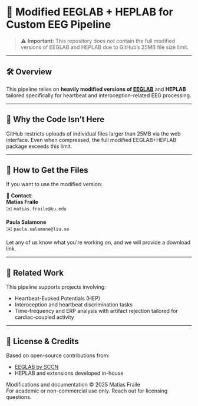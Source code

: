 # 🧠 Modified EEGLAB + HEPLAB for Custom EEG Pipeline

> ⚠️ **Important:** This repository does *not* contain the full modified versions of EEGLAB and HEPLAB due to GitHub’s 25MB file size limit.

---

## 🛠️ Overview

This pipeline relies on **heavily modified versions of [EEGLAB](https://sccn.ucsd.edu/eeglab/index.php)** and **HEPLAB** tailored specifically for heartbeat and interoception-related EEG processing.

---

## 🚫 Why the Code Isn’t Here

GitHub restricts uploads of individual files larger than 25MB via the web interface. 
Even when compressed, the full modified EEGLAB+HEPLAB package exceeds this limit.

---

## 📩 How to Get the Files

If you want to use the modified version:

📧 **Contact**:  
**Matías Fraile**  
✉️ `matias.fraile@ku.edu`

**Paula Salamone**  
✉️ `paula.salamone@liu.se`

Let any of us know what you're working on, and we will provide a download link.

---

## 🧪 Related Work

This pipeline supports projects involving:
- Heartbeat-Evoked Potentials (HEP)
- Interoception and heartbeat discrimination tasks
- Time-frequency and ERP analysis with artifact rejection tailored for cardiac-coupled activity

---

## 📄 License & Credits

Based on open-source contributions from:
- [EEGLAB by SCCN](https://sccn.ucsd.edu/eeglab/index.php)
- HEPLAB and extensions developed in-house

Modifications and documentation © 2025 Matías Fraile  
For academic or non-commercial use only. Reach out for licensing questions.
